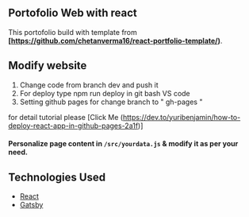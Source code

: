 ## Portofolio Web with react
  This portofolio build with template from **[https://github.com/chetanverma16/react-portfolio-template/)**.
  

## Modify website
  1. Change code from branch dev and push it
  2. For deploy type npm run deploy in git bash VS code
  3. Setting github pages for change branch to " gh-pages "
  
  for detail tutorial please [Click Me (https://dev.to/yuribenjamin/how-to-deploy-react-app-in-github-pages-2a1f)]

#### Personalize page content in `/src/yourdata.js` & modify it as per your need.


## Technologies Used 

- [React](https://reactjs.org/)
- [Gatsby](https://www.gatsbyjs.com/)